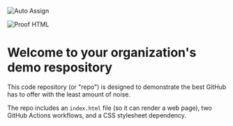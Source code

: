 ![Auto Assign](https://github.com/lokatalent/demo-repository/actions/workflows/auto-assign.yml/badge.svg)

![Proof HTML](https://github.com/lokatalent/demo-repository/actions/workflows/proof-html.yml/badge.svg)

# Welcome to your organization's demo respository
This code repository (or "repo") is designed to demonstrate the best GitHub has to offer with the least amount of noise.

The repo includes an `index.html` file (so it can render a web page), two GitHub Actions workflows, and a CSS stylesheet dependency.
